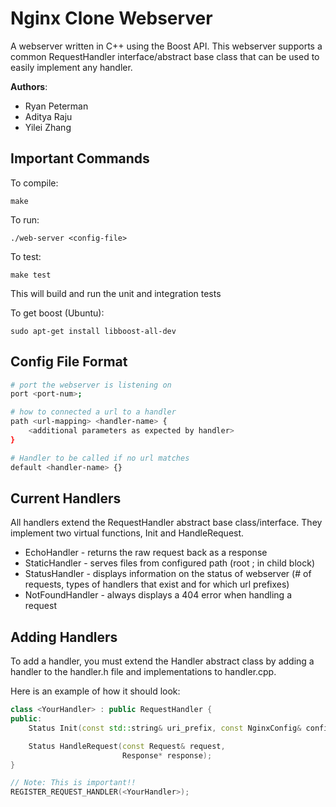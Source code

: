 # Nginx Clone Webserver
A webserver written in C++ using the Boost API. This webserver supports a common
RequestHandler interface/abstract base class that can be used to easily implement
any handler.

**Authors**:
* Ryan Peterman
* Aditya Raju
* Yilei Zhang

## Important Commands
To compile:

``` make ```

To run:

``` ./web-server <config-file> ```

To test:

``` make test ```

This will build and run the unit and integration tests

To get boost (Ubuntu):

``` sudo apt-get install libboost-all-dev ```

## Config File Format
``` bash
# port the webserver is listening on
port <port-num>;

# how to connected a url to a handler
path <url-mapping> <handler-name> {
    <additional parameters as expected by handler>
}

# Handler to be called if no url matches
default <handler-name> {}
```

## Current Handlers
All handlers extend the RequestHandler abstract base class/interface. They implement two virtual functions, Init and HandleRequest.

* EchoHandler - returns the raw request back as a response
* StaticHandler - serves files from configured path (root <absolute path from base dir>; in child block)
* StatusHandler - displays information on the status of webserver (# of requests, types of handlers that exist and for which url prefixes)
* NotFoundHandler - always displays a 404 error when handling a request

## Adding Handlers

To add a handler, you must extend the Handler abstract class by adding a handler to the handler.h file and implementations to handler.cpp. 

Here is an example of how it should look:

```c++
class <YourHandler> : public RequestHandler {
public:
    Status Init(const std::string& uri_prefix, const NginxConfig& config);

    Status HandleRequest(const Request& request,
                         Response* response);
}

// Note: This is important!!
REGISTER_REQUEST_HANDLER(<YourHandler>);
```

